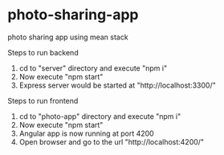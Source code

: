 # photo-sharing-app
 photo sharing app using mean stack

Steps to run backend

1. cd to "server" directory and execute "npm i"
2. Now execute "npm start"
3. Express server would be started at "http://localhost:3300/"

Steps to run frontend

1. cd to "photo-app" directory and execute "npm i"
2. Now execute "npm start"
3. Angular app is now running at port 4200
4. Open browser and go to the url "http://localhost:4200/"

